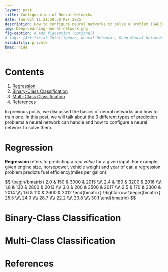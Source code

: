 ```yaml
---
layout: post
title: Configuration of Neural Networks
date: Tue Oct 11 21:59:50 KST 2025
description: How to configure neural networks to solve a problem (SWE3052)
img: Deep-Learning-neural-network.png
fig-caption: # Add figcaption (optional)
# tags: [Artificial Intelligence, Neural Networks, Deep Neural Networks, Regression, Binary-Class Classification, Multi-Class Classification, Classification]
visibility: private
bmac: hide
---
```

# Contents
1. [Regression](#regression)
2. [Binary-Class Classification](#binary-class-classification)
3. [Multi-Class Classification](#multi-class-classification)
4. [References](#references)

In previous posts, we discussed the basics of neural networks and how to train one. In this post, we will talk about the 3 different types of prediction problems a neural network can handle and how to configure a neural network to solve them.

# Regression

**Regression** refers to predicting a *real value* for a given input. For example, given engine size, horsepower, vehicle weight and year of car, a regression problem predicts fuel efficiency(miles per gallon).

\$\$
\begin{bmatrix}
2.0 & 150 & 3000 & 2015 \\\\\\\\
2.4 & 180 & 3200 & 2016 \\\\\\\\
1.8 & 130 & 2800 & 2013 \\\\\\\\
3.0 & 200 & 3500 & 2017 \\\\\\\\
2.5 & 170 & 3300 & 2014 \\\\\\\\
1.6 & 110 & 2600 & 2012
\end{bmatrix}
\Rightarrow
\begin{bmatrix}
25.5 \\\\\\\\
24.0 \\\\\\\\
28.7 \\\\\\\\
22.2 \\\\\\\\
23.8 \\\\\\\\
30.1 
\end{bmatrix}
\$\$

# Binary-Class Classification

# Multi-Class Classification

# References